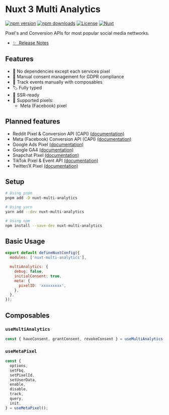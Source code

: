 # Nuxt 3 Multi Analytics

[![npm version][npm-version-src]][npm-version-href]
[![npm downloads][npm-downloads-src]][npm-downloads-href]
[![License][license-src]][license-href]
[![Nuxt][nuxt-src]][nuxt-href]

Pixel's and Conversion APIs for most popular social media nettworks.

- [✨ &nbsp;Release Notes](/CHANGELOG.md)
  <!-- - [🏀 Online playground](https://stackblitz.com/github/your-org/nuxt-multi-analytics?file=playground%2Fapp.vue) -->
  <!-- - [📖 &nbsp;Documentation](https://example.com) -->

## Features

- 🌻 No dependencies except each services pixel
- 🤝 Manual consent management for GDPR compliance
- 📯 Track events manually with composables
- 🏷️ Fully typed
- 🦾 SSR-ready
- 🔶 Supported pixels:
  - Meta (Facebook) pixel

## Planned features

- Reddit Pixel & Conversion API (CAPI) [(documentation)](https://ads-api.reddit.com/docs/v2/#tag/Conversions)
- Meta (Facebook) Conversion API (CAPI) [(documentation)]()
- Google Ads Pixel [(documentation)]()
- Google GA4 [(documentation)]()
- Snapchat Pixel [(documentation)]()
- TikTok Pixel & Event API [(documentation)]()
- Twitter/X Pixel [(documentation)]()

## Setup

```bash
# Using pnpm
pnpm add -D nuxt-multi-analytics

# Using yarn
yarn add --dev nuxt-multi-analytics

# Using npm
npm install --save-dev nuxt-multi-analytics
```

## Basic Usage

```js
export default defineNuxtConfig({
  modules: ['nuxt-multi-analytics'],

  multiAnalytics: {
    debug: false,
    initialConsent: true,
    meta: {
      pixelID: 'xxxxxxxxx',
    },
  },
});
```

## Composables

### `useMultiAnalytics`

```ts
const { haveConsent, grantConsent, revokeConsent } = useMultiAnalytics();
```

### `useMetaPixel`

```ts
const {
  options,
  setFbq,
  setPixelId,
  setUserData,
  enable,
  disable,
  track,
  query,
  init,
} = useMetaPixel();
```

<!-- Badges -->

[npm-version-src]: https://img.shields.io/npm/v/nuxt-multi-analytics/latest.svg?style=flat&colorA=18181B&colorB=28CF8D
[npm-version-href]: https://npmjs.com/package/nuxt-multi-analytics
[npm-downloads-src]: https://img.shields.io/npm/dm/nuxt-multi-analytics.svg?style=flat&colorA=18181B&colorB=28CF8D
[npm-downloads-href]: https://npmjs.com/package/nuxt-multi-analytics
[license-src]: https://img.shields.io/npm/l/nuxt-multi-analytics.svg?style=flat&colorA=18181B&colorB=28CF8D
[license-href]: https://npmjs.com/package/nuxt-multi-analytics
[nuxt-src]: https://img.shields.io/badge/Nuxt-18181B?logo=nuxt.js
[nuxt-href]: https://nuxt.com
